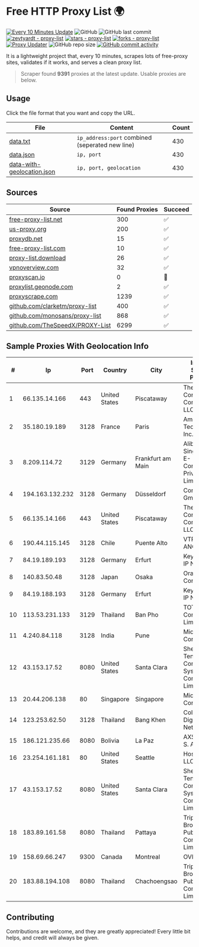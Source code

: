 
# Free HTTP Proxy List 🌍

[![Every 10 Minutes Update](https://github.com/mertguvencli/http-proxy-list/actions/workflows/main.yml/badge.svg?branch=main)](https://github.com/mertguvencli/http-proxy-list/actions/workflows/main.yml)
![GitHub](https://img.shields.io/github/license/mertguvencli/http-proxy-list)
![GitHub last commit](https://img.shields.io/github/last-commit/mertguvencli/http-proxy-list)
[![zevtyardt - proxy-list](https://img.shields.io/static/v1?label=zevtyardt&message=proxy-list&color=blue&logo=github)](https://github.com/zevtyardt/proxy-list "Go to GitHub repo")
[![stars - proxy-list](https://img.shields.io/github/stars/zevtyardt/proxy-list?style=social)](https://github.com/zevtyardt/proxy-list)
[![forks - proxy-list](https://img.shields.io/github/forks/zevtyardt/proxy-list?style=social)](https://github.com/zevtyardt/proxy-list)
[![Proxy Updater](https://github.com/zevtyardt/proxy-list/workflows/Proxy%20Updater/badge.svg)](https://github.com/zevtyardt/proxy-list/actions?query=workflow:"Proxy+Updater")
![GitHub repo size](https://img.shields.io/github/repo-size/zevtyardt/proxy-list)
[![GitHub commit activity](https://img.shields.io/github/commit-activity/m/zevtyardt/proxy-list?logo=commits)](https://github.com/zevtyardt/proxy-list/commits/main)

It is a lightweight project that, every 10 minutes, scrapes lots of free-proxy sites, validates if it works, and serves a clean proxy list.

> Scraper found **9391** proxies at the latest update. Usable proxies are below.

## Usage

Click the file format that you want and copy the URL.

|File|Content|Count|
|----|-------|-----|
|[data.txt](https://raw.githubusercontent.com/mertguvencli/http-proxy-list/main/proxy-list/data.txt)|`ip_address:port` combined (seperated new line)|430|
|[data.json](https://raw.githubusercontent.com/mertguvencli/http-proxy-list/main/proxy-list/data.json)|`ip, port`|430|
|[data-with-geolocation.json](https://raw.githubusercontent.com/mertguvencli/http-proxy-list/main/proxy-list/data-with-geolocation.json)|`ip, port, geolocation`|430|

## Sources

|Source|Found Proxies|Succeed|
|------|-------------|-------|
|[free-proxy-list.net](https://free-proxy-list.net)|300|✅|
|[us-proxy.org](https://www.us-proxy.org)|200|✅|
|[proxydb.net](http://proxydb.net)|15|✅|
|[free-proxy-list.com](https://free-proxy-list.com/?page=&port=&type%5B%5D=http&type%5B%5D=https&up_time=0&search=Search)|10|✅|
|[proxy-list.download](https://www.proxy-list.download/HTTP)|26|✅|
|[vpnoverview.com](https://vpnoverview.com/privacy/anonymous-browsing/free-proxy-servers)|32|✅|
|[proxyscan.io](https://www.proxyscan.io)|0|🚫|
|[proxylist.geonode.com](https://proxylist.geonode.com/api/proxy-list?limit=300&page=1&sort_by=lastChecked&sort_type=desc&protocols=http,https)|2|✅|
|[proxyscrape.com](https://api.proxyscrape.com/v2/?request=displayproxies&protocol=http&timeout=10000&country=all&ssl=all&anonymity=all)|1239|✅|
|[github.com/clarketm/proxy-list](https://raw.githubusercontent.com/clarketm/proxy-list/master/proxy-list-raw.txt)|400|✅|
|[github.com/monosans/proxy-list](https://raw.githubusercontent.com/monosans/proxy-list/main/proxies/http.txt)|868|✅|
|[github.com/TheSpeedX/PROXY-List](https://raw.githubusercontent.com/TheSpeedX/PROXY-List/master/http.txt)|6299|✅|


## Sample Proxies With Geolocation Info

|#|Ip|Port|Country|City|Internet Service Provider|
|-|--|----|-------|----|-------------------------|
|1|66.135.14.166|443|United States|Piscataway|The Constant Company, LLC|
|2|35.180.19.189|3128|France|Paris|Amazon Technologies Inc.|
|3|8.209.114.72|3129|Germany|Frankfurt am Main|Alibaba.com Singapore E-Commerce Private Limited|
|4|194.163.132.232|3128|Germany|Düsseldorf|Contabo GmbH|
|5|66.135.14.166|443|United States|Piscataway|The Constant Company, LLC|
|6|190.44.115.145|3128|Chile|Puente Alto|VTR BANDA ANCHA S.A.|
|7|84.19.189.193|3128|Germany|Erfurt|Keyweb AG IP Network|
|8|140.83.50.48|3128|Japan|Osaka|Oracle Corporation|
|9|84.19.188.193|3128|Germany|Erfurt|Keyweb AG IP Network|
|10|113.53.231.133|3129|Thailand|Ban Pho|TOT Public Company Limited|
|11|4.240.84.118|3128|India|Pune|Microsoft Corporation|
|12|43.153.17.52|8080|United States|Santa Clara|Shenzhen Tencent Computer Systems Company Limited|
|13|20.44.206.138|80|Singapore|Singapore|Microsoft Corporation|
|14|123.253.62.50|3128|Thailand|Bang Khen|Colodee Digital Network CO|
|15|186.121.235.66|8080|Bolivia|La Paz|AXS Bolivia S. A.|
|16|23.254.161.181|80|United States|Seattle|Hostwinds LLC.|
|17|43.153.17.52|8080|United States|Santa Clara|Shenzhen Tencent Computer Systems Company Limited|
|18|183.89.161.58|8080|Thailand|Pattaya|Triple T Broadband Public Company Limited|
|19|158.69.66.247|9300|Canada|Montreal|OVH SAS|
|20|183.88.194.108|8080|Thailand|Chachoengsao|Triple T Broadband Public Company Limited|



## Contributing

Contributions are welcome, and they are greatly appreciated! Every
little bit helps, and credit will always be given.

